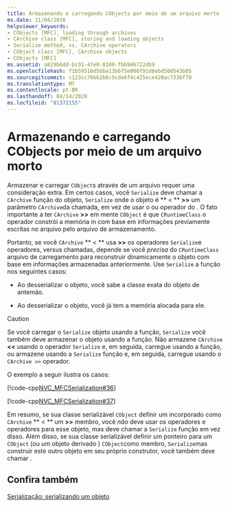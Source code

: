 ```yaml
---
title: Armazenando e carregando CObjects por meio de um arquivo morto
ms.date: 11/04/2016
helpviewer_keywords:
- CObjects [MFC], loading through archives
- CArchive class [MFC], storing and loading objects
- Serialize method, vs. CArchive operators
- CObject class [MFC], CArchive objects
- CObjects [MFC]
ms.assetid: a829b6dd-bc31-47e0-8108-fbb946722db9
ms.openlocfilehash: f1b59516d5bba13b6f5e006f91d8ebd560543b05
ms.sourcegitcommit: c123cc76bb2b6c5cde6f4c425ece420ac733bf70
ms.translationtype: MT
ms.contentlocale: pt-BR
ms.lasthandoff: 04/14/2020
ms.locfileid: "81372155"
---
```

# <a name="storing-and-loading-cobjects-via-an-archive"></a>Armazenando e carregando CObjects por meio de um arquivo morto

Armazenar e carregar `CObject`s através de um arquivo requer uma consideração extra. Em certos casos, você `Serialize` deve chamar a `CArchive` função do objeto, `Serialize` onde o objeto é ** < ** **>>** um parâmetro `CArchive`da chamada, em vez de usar o ou operador do . O fato importante a ter `CArchive` **>>** em mente `CObject` é que `CRuntimeClass` o operador constrói a memória in com base em informações previamente escritas no arquivo pelo arquivo de armazenamento.

Portanto, se você `CArchive` ** < ** usa **>>** os operadores `Serialize`e operadores, versus chamadas, depende se você *precisa* do `CRuntimeClass` arquivo de carregamento para reconstruir dinamicamente o objeto com base em informações armazenadas anteriormente. Use `Serialize` a função nos seguintes casos:

- Ao desserializar o objeto, você sabe a classe exata do objeto de antemão.

- Ao desserializar o objeto, você já tem a memória alocada para ele.

> [!CAUTION]
> Se você carregar o `Serialize` objeto usando a função, `Serialize` você também deve armazenar o objeto usando a função. Não armazene `CArchive` **<<** usando o operador `Serialize` e, em seguida, carregue usando a função, ou armazene usando a `Serialize` função e, em seguida, carregue usando o `CArchive >>` operador.

O exemplo a seguir ilustra os casos:

[!code-cpp[NVC_MFCSerialization#36](../mfc/codesnippet/cpp/storing-and-loading-cobjects-via-an-archive_1.h)]

[!code-cpp[NVC_MFCSerialization#37](../mfc/codesnippet/cpp/storing-and-loading-cobjects-via-an-archive_2.cpp)]

Em resumo, se sua classe serializável `CObject` definir um incorporado como `CArchive` ** < ** um **>>** membro, você *não* deve usar os operadores e operadores para esse objeto, mas deve chamar a `Serialize` função em vez disso. Além disso, se sua classe serializável definir um ponteiro para um `CObject` (ou um objeto derivado ) `CObject`como membro, `Serialize`mas construir este outro objeto em seu próprio construtor, você também deve chamar .

## <a name="see-also"></a>Confira também

[Serialização: serializando um objeto](../mfc/serialization-serializing-an-object.md)
